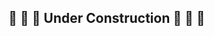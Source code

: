 ## :construction: :construction: :construction_worker:  Under Construction :construction_worker: :construction: :construction:
